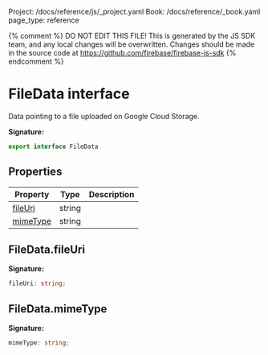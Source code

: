 Project: /docs/reference/js/_project.yaml
Book: /docs/reference/_book.yaml
page_type: reference

{% comment %}
DO NOT EDIT THIS FILE!
This is generated by the JS SDK team, and any local changes will be
overwritten. Changes should be made in the source code at
https://github.com/firebase/firebase-js-sdk
{% endcomment %}

# FileData interface
Data pointing to a file uploaded on Google Cloud Storage.

<b>Signature:</b>

```typescript
export interface FileData 
```

## Properties

|  Property | Type | Description |
|  --- | --- | --- |
|  [fileUri](./vertexai-preview.filedata.md#filedatafileuri) | string |  |
|  [mimeType](./vertexai-preview.filedata.md#filedatamimetype) | string |  |

## FileData.fileUri

<b>Signature:</b>

```typescript
fileUri: string;
```

## FileData.mimeType

<b>Signature:</b>

```typescript
mimeType: string;
```
